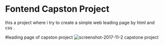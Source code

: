 # Fontend Capston Project
this a project where i try to create a simple  web leading page by html and css . 

#leading page of capston project
![screenshot-2017-11-2 capstone project](https://user-images.githubusercontent.com/15167039/32341425-a325aaf2-c027-11e7-9e87-c60dba8fb4b8.png)

